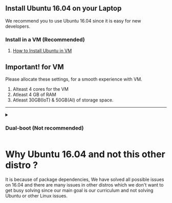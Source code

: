 ## Install Ubuntu 16.04 on your Laptop
We recommend you to use Ubuntu 16.04 since it is easy for new developers.

### Install in a VM (Recommended)
1. [How to Install Ubuntu in VM](https://medium.com/@tushar0618/install-ubuntu-16-04-lts-on-virtual-box-desktop-version-30dc6f1958d0)

## Important! for VM 
Please allocate these settings, for a smooth experience with VM.
1. Alteast 4 cores for the VM
2. Atleast 4 GB of RAM
3. Atleast 30GB(IoT) & 50GB(AI) of storage space.

---------------

<details>
<summary> <h3> Dual-boot (Not recommended) </h3> </summary>
<p>

Only for people who have Dual-booted the laptop before without any help from others. If you have not done it before Please install VM.

1. [How to Install Ubuntu](/extras/Dual_Boot_PC.pdf)(dual boot,Windows PC)
2. [How to Install Ubuntu](https://larryjordan.com/articles/create-a-dual-boot-mac-os-x-system/) (dual boot a MAC) 

</p>
</details>


# **Why Ubuntu 16.04 and not this other distro ?**
It is because of package dependencies, We have solved all possible issues on 16.04 and there are many issues in other distros
which we don't want to get busy solving since our main goal is our curriculum and not solving Ubuntu or other Linux issues.
